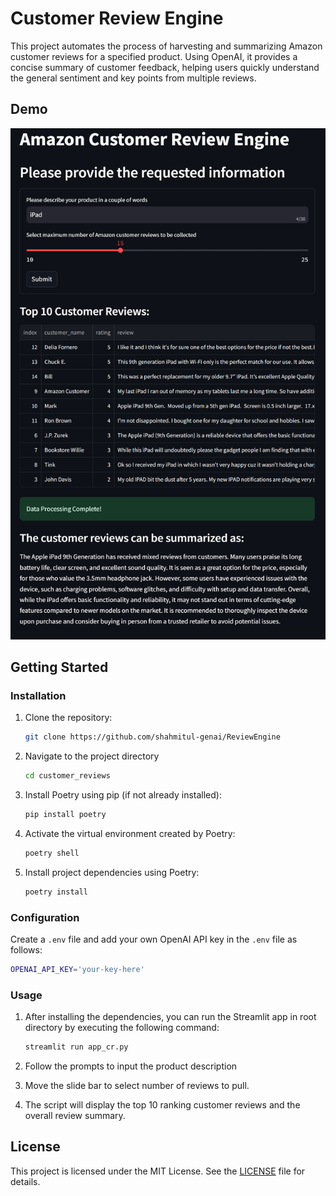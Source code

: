 # Customer Review Engine

This project automates the process of harvesting and summarizing Amazon customer reviews for a specified product. Using OpenAI, it provides a concise summary of customer feedback, helping users quickly understand the general sentiment and key points from multiple reviews.

## Demo

![Demo Image](image.png)

## Getting Started

### Installation

1. Clone the repository:
   ```bash
   git clone https://github.com/shahmitul-genai/ReviewEngine
   ```

2. Navigate to the project directory
   ```bash
   cd customer_reviews
   ```

3. Install Poetry using pip (if not already installed):
   ```bash
   pip install poetry
   ```

4. Activate the virtual environment created by Poetry:
   ```bash
   poetry shell
   ```

5. Install project dependencies using Poetry:
   ```bash
   poetry install
   ```

### Configuration

Create a `.env` file and add your own OpenAI API key in the `.env` file as follows:

```bash
OPENAI_API_KEY='your-key-here'
```

### Usage

1. After installing the dependencies, you can run the Streamlit app in root directory by executing the following command:
   
   ```bash
   streamlit run app_cr.py
   ```

2. Follow the prompts to input the product description 

3. Move the slide bar to select number of reviews to pull.

4. The script will display the top 10 ranking customer reviews and the overall review summary.

## License

This project is licensed under the MIT License. See the [LICENSE](LICENSE) file for details.
